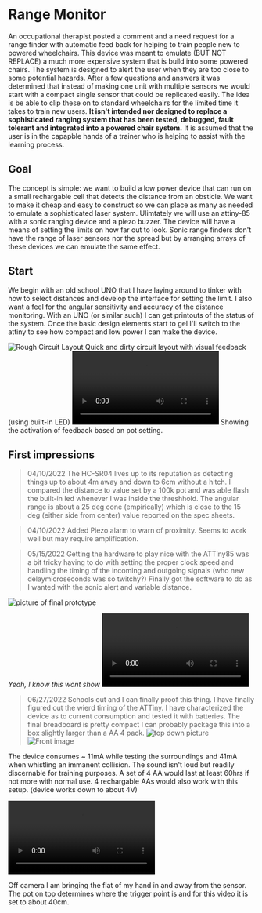 # Range Monitor
An occupational therapist posted a comment and a need request for a range finder with automatic feed back for helping to train people new to powered wheelchairs.  This device was meant to emulate (BUT NOT REPLACE) a much more expensive system that is build into some powered chairs. The system is designed to alert the user when they are too close to some potential hazards. After a few questions and answers it was determined that instead of making one unit with multiple sensors we would start with a compact single sensor that could be replicated easily.  The idea is be able to clip these on to standard wheelchairs for the limited time it takes to train new users. **It isn't intended nor designed to replace a sophisticated ranging system that has been tested, debugged, fault tolerant and integrated into a powered chair system.**  It is assumed that the user is in the capapble hands of a trainer who is helping to assist with the learning process.

## Goal
The concept is simple: we want to build a low power device that can run on a small rechargable cell that detects the distance from an obsticle. We want to make it cheap and easy to construct so we can place as many as needed to emulate a sophisticated laser system. Ulimtately we will use an attiny-85 with a sonic ranging device and a piezo buzzer.  The device will have a means of setting the limits on how far out to look. Sonic range finders don't have the range of laser sensors nor the spread but by arranging arrays of these devices we can emulate the same effect.

## Start
We begin with an old school UNO that I have laying around to tinker with how to select distances and develop the interface for setting the limit.  I also want a feel for the angular sensitivity and accuracy of the distance monitoring. With an UNO (or similar such) I can get printouts of the status of the system.  Once the basic design elements start to gel I'll switch to the attiny to see how compact and low power I can make the device.

![Rough Circuit Layout](images/RoughSetup.jpg)
Quick and dirty circuit layout with visual feedback (using built-in LED)
![Action](images/RangeFinding.mp4)
Showing the activation of feedback based on pot setting.

## First impressions
> 04/10/2022
The HC-SR04 lives up to its reputation as detecting things up to about 4m away and down to 6cm without a hitch.  I compared the distance to value set by a 100k pot and was able flash the built-in led whenever I was inside the threshhold. The angular range is about a 25 deg cone (empirically) which is close to the 15 deg (either side from center) value reported on the spec sheets.

> 04/10/2022
Added Piezo alarm to warn of proximity.  Seems to work well but may require amplification.

> 05/15/2022
Getting the hardware to play nice with the ATTiny85 was a bit tricky having to do with setting the proper clock speed and handling the timing of the incoming and outgoing signals (who new delaymicroseconds was so twitchy?)  Finally got the software to do as I wanted with the sonic alert and variable distance. 

![picture of final prototype](WorkingPrototype.jpg)

*Yeah, I know this wont show*
![movie of prototype](WorkingAction.mp4)

> 06/27/2022
Schools out and I can finally proof this thing. I have finally figured out the wierd timing of the ATTiny. I have characterized the device as to current consumption and tested it with batteries.  The final breadboard is pretty compact I can probably package this into a box slightly larger than a AA 4 pack. 
![top down picture](BreadBoardTop.jpg) 
![Front image](BreadBoardFront.jpg)

The device consumes ~ 11mA while testing the surroundings and 41mA when whistling an immanent collision. The sound isn't loud but readily discernable for training purposes.  A set of 4 AA would last at least 60hrs if not more with normal use.  4 rechargable AAs would also work with this setup.  (device works down to about 4V)

![Action](BreadboardAction.mp4)

Off camera I am bringing the flat of my hand in and away from the sensor. The pot on top determines where the trigger point is and for this video it is set to about 40cm.